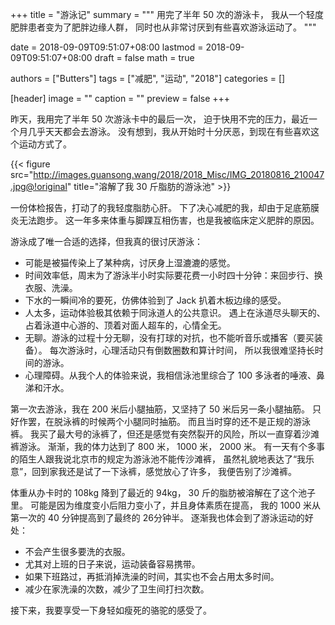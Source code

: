 +++
title = "游泳记"
summary = """
用完了半年 50 次的游泳卡，
我从一个轻度肥胖患者变为了肥胖边缘人群，
同时也从非常讨厌到有些喜欢游泳运动了。
"""

date = 2018-09-09T09:51:07+08:00
lastmod = 2018-09-09T09:51:07+08:00
draft = false
math = true

authors = ["Butters"]
tags = ["减肥", "运动", "2018"]
categories = []

[header]
image = ""
caption = ""
preview = false
+++

昨天，我用完了半年 50 次游泳卡中的最后一次，
迫于快用不完的压力，最近一个月几乎天天都会去游泳。
没有想到，我从开始时十分厌恶，到现在有些喜欢这个运动方式了。

{{< figure src="http://images.guansong.wang/2018/2018_Misc/IMG_20180816_210047.jpg@!original"
    title="溶解了我 30 斤脂肪的游泳池" >}}

一份体检报告，打动了的我轻度脂肪心肝。
下了决心减肥的我，却由于足底筋膜炎无法跑步。
这一年多来体重与脚踝互相伤害，也是我被临床定义肥胖的原因。

游泳成了唯一合适的选择，但我真的很讨厌游泳：

* 可能是被猫传染上了某种病，讨厌身上湿漉漉的感觉。
* 时间效率低，周末为了游泳半小时实际要花费一小时四十分钟：来回步行、换衣服、洗澡。
* 下水的一瞬间冷的要死，仿佛体验到了 Jack 扒着木板边缘的感受。
* 人太多，运动体验极其依赖于同泳道人的公共意识。
  遇上在泳道尽头聊天的、占着泳道中心游的、顶着对面人超车的，心情全无。
* 无聊。游泳的过程十分无聊，没有打球的对抗，也不能听音乐或播客（要买装备）。
  每次游泳时，心理活动只有倒数圈数和算计时间，
  所以我很难坚持长时间的游泳。
* 心理障碍。从我个人的体验来说，我相信泳池里综合了 100 多泳者的唾液、鼻涕和汗水。

第一次去游泳，我在 200 米后小腿抽筋，又坚持了 50 米后另一条小腿抽筋。
只好作罢，在脱泳裤的时候两个小腿同时抽筋。
而且当时穿的还不是正规的游泳裤。
我买了最大号的泳裤了，但还是感觉有突然裂开的风险，所以一直穿着沙滩裤游泳。
渐渐，我的体力达到了 800 米， 1000 米， 2000 米。
有一天有个多事的陌生人跟我说北京市的规定为游泳池不能传沙滩裤，
虽然礼貌地表达了“我乐意”，回到家我还是试了一下泳裤，感觉放心了许多，
我便告别了沙滩裤。

体重从办卡时的 108kg 降到了最近的 94kg，
30 斤的脂肪被溶解在了这个池子里。
可能是因为维度变小后阻力变小了，并且身体素质在提高，
我的 1000 米从第一次的 40 分钟提高到了最终的 26分钟半。
逐渐我也体会到了游泳运动的好处：

* 不会产生很多要洗的衣服。
* 尤其对上班的日子来说，运动装备容易携带。
* 如果下班路过，再抵消掉洗澡的时间，其实也不会占用太多时间。
* 减少在家洗澡的次数，减少了卫生间打扫次数。

接下来，我要享受一下身轻如瘦死的骆驼的感受了。